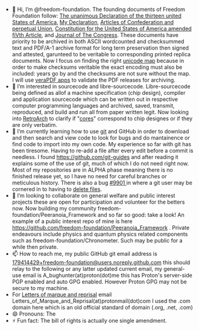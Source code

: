 - 👋 Hi, I’m @freedom-foundation. The founding documents of Freedom Foundation follow: [The unanimous Declaration of the thirteen united States of America](https://github.com/freedom-foundation/The-unanimous-Declaration-of-the-thirteen-united-States-of-America/blob/main/The_unanimous_Declaration_of_the_thirteen_united_States_of_America.b7626cfa0edbec6402e63b9d17a9faa5.1.1338.8118.ASCII.txt), [My Declaration](https://github.com/freedom-foundation/My_Declaration/blob/main/My_Declaration_(tabloid).201cc1e31692281d8597eed259be8540.pdf), [Articles of Confederation and perpetual Union](https://github.com/freedom-foundation/Articles-of-Confederation-and-perpetual-Union), [Constitution for the United States of America amended fiVth Article](https://github.com/freedom-foundation/Constitution-for-the-United-States-of-America-amended-fiVth-Article/blob/main/1f2edee663f5a147bc575bdf7b2ddc19.txt), and [Journal of The Congress](https://github.com/freedom-foundation/Journal-of-The-Congress/blob/main/Journal_of_The_Congress.239.3227.19893.UTF-8.e10de9f685d40e08959cc40fa76b01d8.txt).
 These documents have priority to be archived in both ASCII wordcounted and checksummed text and PDF/A-1 archive format for long term preservation then signed and attested, garunteed to be veritable to corresponding printed replica documents. Now I focus on finding the right [unicode map](https://github.com/freedom-foundation/unicode_map) because in order to make checksums veritable the exact encoding must also be included: years go by and the checksums are not sure without the map. I will use [veraPDF apps](https://github.com/freedom-foundation/veraPDF-apps) to validate the PDF releases for archiving.
- 👀 I’m interested in sourcecode and libre-sourcecode.
  Libre-sourcecode being defined as allof a machine specification (chip design), compiler and application sourcecode which can be written out in respective computer programming languages and archived, saved, transmit, reproduced, and build and run all from paper written legit.
   Now looking into [RetroArch](https://github.com/freedom-foundation/RetroArch) to clarify if "[cores](https://github.com/libretro/docs/issues/998?notification_referrer_id=NT_kwDOCrGlnbUxMzA5ODIxMDk5ODoxNzk0MTQ0Mjk#issuecomment-2448401228)" correspond to chip designes or if they are only verbatim.
- 🌱 I’m currently learning how to use [git](https://github.com/git/git) and GitHub in order to download and then search and view code to look for bugs and do mantainence or find code to import into my own code.
      My experience so far with git has been tiresome. Having to re-add a file after every edit before a commit is needless. I found https://github.com/git-guides and after reading it explains some of the use of git, much of which I do not need right now. Most of my repositories are in ALPHA phase meaning there is no finished release yet, so I have no need for careful branches or meticulous history. There is also a bug [ #9901 ](https://github.com/cli/cli/issues/9901)in where a git user may be cornered in to having to [delete files](https://github.com/freedom-foundation/1611_King_James_Bible/issues/2#issuecomment-2453442561).
- 💞️ I’m looking to collaborate on general welfare and public interest projects these are open for participation and volunteer for the betters now. Now building my community freedom-foundation/Peeranoia_Framework and so far so good: take a look! An example of a public interest repo of mine is here https://github.com/freedom-foundation/Peeranoia_Framework . Private endeavours include physics and quantum physics related components such as freedom-foundation/Chronometer. Such may be public for a while then private.
- 📫 How to reach me, my public GitHub git email address is 179414429+freedom-foundation@users.noreply.github.com this should relay to the following or any latter updated current email, my general-use email is A_bughunter(at)proton(dot)me this has Proton's server-side PGP enabled and auto GPG enabled. However Proton GPG may not be secure to my machine.
- For [Letters of marque and reprisal](https://github.com/freedom-foundation/unicode_map#letters-of-marque-and-reprisal) email Letters_of_Marque_and_Reprisal(at)protonmail(dot)com I used the .com domain here which is an old official standard of domain (.org, .net, .com)
- 😄 Pronouns: The
- ⚡ Fun fact: The bill of rights is actually one single amendment.

<!---
freedom-foundation/freedom-foundation is a ✨ special ✨ repository because its `README.md` (this file) appears on your GitHub profile.
You can click the Preview link to take a look at your changes.
--->
